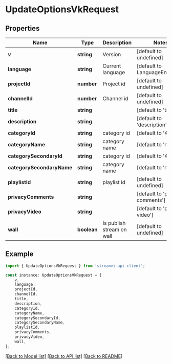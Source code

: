 # UpdateOptionsVkRequest


## Properties

Name | Type | Description | Notes
------------ | ------------- | ------------- | -------------
**v** | **string** | Version | [default to undefined]
**language** | **string** | Current language | [default to LanguageEnum_En]
**projectId** | **number** | Project id | [default to undefined]
**channelId** | **number** | Channel id | [default to undefined]
**title** | **string** |  | [default to 'title']
**description** | **string** |  | [default to 'description']
**categoryId** | **string** | category id | [default to '42']
**categoryName** | **string** | category name | [default to 'name']
**categorySecondaryId** | **string** | category id | [default to '42']
**categorySecondaryName** | **string** | category name | [default to 'name']
**playlistId** | **string** | playlist id | [default to undefined]
**privacyComments** | **string** |  | [default to 'privacy comments']
**privacyVideo** | **string** |  | [default to 'privacy video']
**wall** | **boolean** | Is publish stream on wall | [default to undefined]

## Example

```typescript
import { UpdateOptionsVkRequest } from 'streamvi-api-client';

const instance: UpdateOptionsVkRequest = {
    v,
    language,
    projectId,
    channelId,
    title,
    description,
    categoryId,
    categoryName,
    categorySecondaryId,
    categorySecondaryName,
    playlistId,
    privacyComments,
    privacyVideo,
    wall,
};
```

[[Back to Model list]](../README.md#documentation-for-models) [[Back to API list]](../README.md#documentation-for-api-endpoints) [[Back to README]](../README.md)
